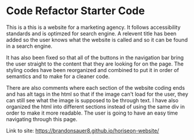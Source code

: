 # Code Refactor Starter Code
This is a this is a website for a marketing agency. It follows accessibility standards and is optimzed for search engine. 
A relevent title has been added so the user knows what the website is called and so it can be found in a search engine.

It has also been fixed so that all of the buttons in the navigation bar bring the user straight to the content that they are looking 
for on the page. The styling codes have been reorganized and combined to put it in order of semantics and to make for a cleaner code. 

There are also comments where each section of the website coding ends and has alt tags in the html so that if the image can't load for the user, they can still see what the image is supposed to be through text. I have also organized the html into different sections instead of using the same div in order to make it more readable. The user is going to have an easy time navigating through this page.

Link to site: https://brandonsauer8.github.io/horiseon-website/

 
